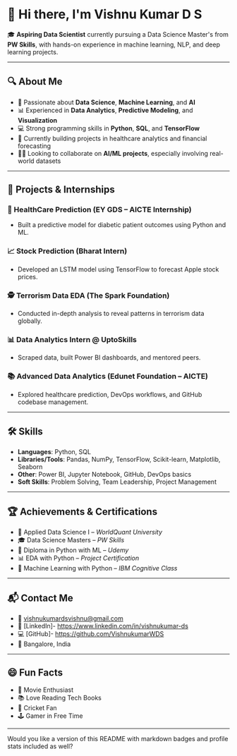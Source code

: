 # 👋 Hi there, I'm Vishnu Kumar D S

🎓 **Aspiring Data Scientist** currently pursuing a Data Science Master's from **PW Skills**, with hands-on experience in machine learning, NLP, and deep learning projects.

---

## 🔍 About Me

* 🎯 Passionate about **Data Science**, **Machine Learning**, and **AI**
* 📊 Experienced in **Data Analytics**, **Predictive Modeling**, and **Visualization**
* 💻 Strong programming skills in **Python**, **SQL**, and **TensorFlow**
* 🌱 Currently building projects in healthcare analytics and financial forecasting
* 👨‍💻 Looking to collaborate on **AI/ML projects**, especially involving real-world datasets

---

## 📌 Projects & Internships

### 🏥 HealthCare Prediction (EY GDS – AICTE Internship)

* Built a predictive model for diabetic patient outcomes using Python and ML.

### 📈 Stock Prediction (Bharat Intern)

* Developed an LSTM model using TensorFlow to forecast Apple stock prices.

### 🕵️ Terrorism Data EDA (The Spark Foundation)

* Conducted in-depth analysis to reveal patterns in terrorism data globally.

### 📊 Data Analytics Intern @ UptoSkills

* Scraped data, built Power BI dashboards, and mentored peers.

### 📚 Advanced Data Analytics (Edunet Foundation – AICTE)

* Explored healthcare prediction, DevOps workflows, and GitHub codebase management.

---

## 🛠️ Skills

* **Languages**: Python, SQL
* **Libraries/Tools**: Pandas, NumPy, TensorFlow, Scikit-learn, Matplotlib, Seaborn
* **Other**: Power BI, Jupyter Notebook, GitHub, DevOps basics
* **Soft Skills**: Problem Solving, Team Leadership, Project Management

---

## 🏆 Achievements & Certifications

* 🏅 Applied Data Science I – *WorldQuant University*
* 🎓 Data Science Masters – *PW Skills*
* 📜 Diploma in Python with ML – *Udemy*
* 📊 EDA with Python – *Project Certification*
* 🤖 Machine Learning with Python – *IBM Cognitive Class*

---

## 📬 Contact Me

* 📧 vishnukumardsvishnu@gmail.com
* 🔗 [LinkedIn]- https://www.linkedin.com/in/vishnukumar-ds
* 💻 [GitHub]- https://github.com/VishnukumarWDS
* 📍 Bangalore, India

---

## 😄 Fun Facts

* 🎥 Movie Enthusiast
* 📚 Love Reading Tech Books
* 🏏 Cricket Fan
* 🕹️ Gamer in Free Time

---

Would you like a version of this README with markdown badges and profile stats included as well?

